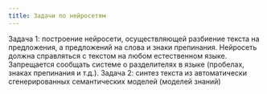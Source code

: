```yaml
---
title: Задачи по нейросетям
---
```

Задача 1: построение нейросети, осуществляющей разбиение текста на предложения, а предложений на слова и знаки препинания. Нейросеть должна справляться с текстом на любом естественном языке. Запрещается сообщать системе о разделителях в языке (пробелах, знаках препинания  и т.д.).
Задача 2: синтез текста из автоматически сгенерированных семантических моделей (моделей знаний)
